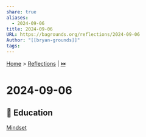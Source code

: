 ```yaml
---  
share: true  
aliases:  
  - 2024-09-06  
title: 2024-09-06  
URL: https://bagrounds.org/reflections/2024-09-06  
Author: "[[bryan-grounds]]"  
tags:   
---  
```

[Home](../index.md) > [Reflections](./index.md) | [⏮️](./2024-09-04.md)  
# 2024-09-06  
## 🧠 Education  
[Mindset](../books/mindset.md)  
